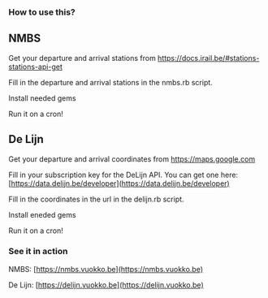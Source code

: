 ### How to use this?

## NMBS

Get your departure and arrival stations from https://docs.irail.be/#stations-stations-api-get

Fill in the departure and arrival stations in the nmbs.rb script.

Install needed gems

Run it on a cron!

## De Lijn

Get your departure and arrival coordinates from https://maps.google.com

Fill in your subscription key for the DeLijn API. You can get one here: [https://data.delijn.be/developer](https://data.delijn.be/developer)

Fill in the coordinates in the url in the delijn.rb script.

Install eneded gems

Run it on a cron!

### See it in action

NMBS: [https://nmbs.vuokko.be](https://nmbs.vuokko.be)

De Lijn: [https://delijn.vuokko.be](https://delijn.vuokko.be)
